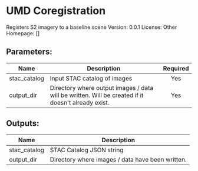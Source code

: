 # UMD Coregistration
Registers S2 imagery to a baseline scene
Version: 0.0.1
License: Other
Homepage: []

## Parameters:
Name|Description|Required
---|---|:---:
stac_catalog|Input STAC catalog of images|Yes
output_dir|Directory where output images / data will be written.  Will be created if it doesn't already exist.|Yes

## Outputs:
Name|Description
---|---
stac_catalog|STAC Catalog JSON string
output_dir|Directory where images / data have been written.
